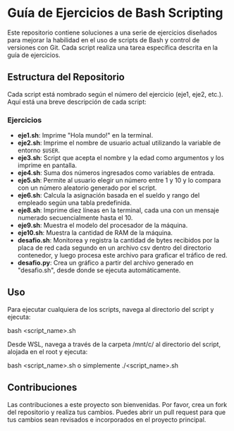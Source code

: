 # Guía de Ejercicios de Bash Scripting

Este repositorio contiene soluciones a una serie de ejercicios diseñados para mejorar la habilidad en el uso de scripts de Bash y control de versiones con Git. Cada script realiza una tarea específica descrita en la guía de ejercicios.

## Estructura del Repositorio

Cada script está nombrado según el número del ejercicio (eje1, eje2, etc.). Aquí está una breve descripción de cada script:

### Ejercicios

- **eje1.sh**: Imprime "Hola mundo!" en la terminal.
- **eje2.sh**: Imprime el nombre de usuario actual utilizando la variable de entorno `$USER`.
- **eje3.sh**: Script que acepta el nombre y la edad como argumentos y los imprime en pantalla.
- **eje4.sh**: Suma dos números ingresados como variables de entrada.
- **eje5.sh**: Permite al usuario elegir un número entre 1 y 10 y lo compara con un número aleatorio generado por el script.
- **eje6.sh**: Calcula la asignación basada en el sueldo y rango del empleado según una tabla predefinida.
- **eje8.sh**: Imprime diez líneas en la terminal, cada una con un mensaje numerado secuencialmente hasta el 10.
- **eje9.sh**: Muestra el modelo del procesador de la máquina.
- **eje10.sh**: Muestra la cantidad de RAM de la máquina.
- **desafio.sh**: Monitorea y registra la cantidad de bytes recibidos por la placa de red cada segundo en un archivo csv dentro del directorio contenedor, y luego procesa este archivo para graficar el tráfico de red.
- **desafio.py**: Crea un gráfico a partir del archivo generado en "desafio.sh", desde donde se ejecuta automáticamente.

## Uso

Para ejecutar cualquiera de los scripts, navega al directorio del script y ejecuta:

bash <script_name>.sh

Desde WSL, navega a través de la carpeta /mnt/c/ al directorio del script, alojada en el root y ejecuta:

bash <script_name>.sh o simplemente ./<script_name>.sh

## Contribuciones
Las contribuciones a este proyecto son bienvenidas. Por favor, crea un fork del repositorio y realiza tus cambios. Puedes abrir un pull request para que tus cambios sean revisados e incorporados en el proyecto principal.




